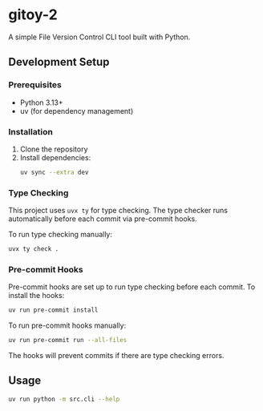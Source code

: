 # gitoy-2

A simple File Version Control CLI tool built with Python.

## Development Setup

### Prerequisites

- Python 3.13+
- uv (for dependency management)

### Installation

1. Clone the repository
2. Install dependencies:
   ```bash
   uv sync --extra dev
   ```

### Type Checking

This project uses `uvx ty` for type checking. The type checker runs automatically before each commit via pre-commit hooks.

To run type checking manually:
```bash
uvx ty check .
```

### Pre-commit Hooks

Pre-commit hooks are set up to run type checking before each commit. To install the hooks:

```bash
uv run pre-commit install
```

To run pre-commit hooks manually:
```bash
uv run pre-commit run --all-files
```

The hooks will prevent commits if there are type checking errors.

## Usage

```bash
uv run python -m src.cli --help
```
